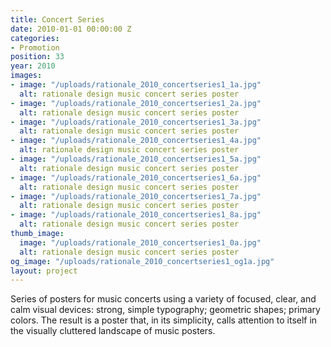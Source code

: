 ```yaml
---
title: Concert Series
date: 2010-01-01 00:00:00 Z
categories:
- Promotion
position: 33
year: 2010
images:
- image: "/uploads/rationale_2010_concertseries1_1a.jpg"
  alt: rationale design music concert series poster
- image: "/uploads/rationale_2010_concertseries1_2a.jpg"
  alt: rationale design music concert series poster
- image: "/uploads/rationale_2010_concertseries1_3a.jpg"
  alt: rationale design music concert series poster
- image: "/uploads/rationale_2010_concertseries1_4a.jpg"
  alt: rationale design music concert series poster
- image: "/uploads/rationale_2010_concertseries1_5a.jpg"
  alt: rationale design music concert series poster
- image: "/uploads/rationale_2010_concertseries1_6a.jpg"
  alt: rationale design music concert series poster
- image: "/uploads/rationale_2010_concertseries1_7a.jpg"
  alt: rationale design music concert series poster
- image: "/uploads/rationale_2010_concertseries1_8a.jpg"
  alt: rationale design music concert series poster
thumb_image:
  image: "/uploads/rationale_2010_concertseries1_0a.jpg"
  alt: rationale design music concert series poster
og_image: "/uploads/rationale_2010_concertseries1_og1a.jpg"
layout: project
---
```


Series of posters for music concerts using a variety of focused, clear, and calm visual devices: strong, simple typography; geometric shapes; primary colors. The result is a poster that, in its simplicity, calls attention to itself in the visually cluttered landscape of music posters.
